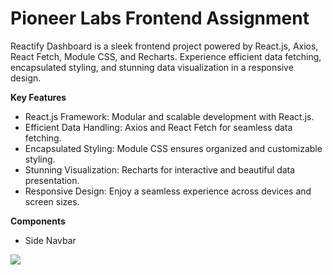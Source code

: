 
# Pioneer Labs Frontend Assignment


Reactify Dashboard is a sleek frontend project powered by React.js, Axios, React Fetch, Module CSS, and Recharts. Experience efficient data fetching, encapsulated styling, and stunning data visualization in a responsive design.

**Key Features**

- React.js Framework: Modular and scalable development with React.js.
- Efficient Data Handling: Axios and React Fetch for seamless data fetching.
- Encapsulated Styling: Module CSS ensures organized and customizable styling.
- Stunning Visualization: Recharts for interactive and beautiful data presentation.
- Responsive Design: Enjoy a seamless experience across devices and screen sizes.

**Components**

- Side Navbar
<img src='https://mail.google.com/mail/u/0?ui=2&ik=31f093b0af&attid=0.1&permmsgid=msg-a:r-8886128965583911152&th=18e7f6f4b07e3207&view=fimg&fur=ip&sz=s0-l75-ft&attbid=ANGjdJ95-H9Zudi6jYQQtfjOo8J2QKLMvKo0bf1dUCqk4VpI8PlP5PqknBedsIHYQEwc5zyRWLxLCNCxubqLc4RU3ijAklC7USuFNtj9-kSXSdoAO96ojDx7sK06KPw&disp=emb&realattid=ii_lu9nqh7z0'/>
